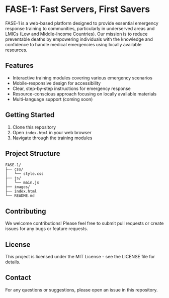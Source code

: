 # FASE-1: Fast Servers, First Savers

FASE-1 is a web-based platform designed to provide essential emergency response training to communities, particularly in underserved areas and LMICs (Low and Middle-Income Countries). Our mission is to reduce preventable deaths by empowering individuals with the knowledge and confidence to handle medical emergencies using locally available resources.

## Features

- Interactive training modules covering various emergency scenarios
- Mobile-responsive design for accessibility
- Clear, step-by-step instructions for emergency response
- Resource-conscious approach focusing on locally available materials
- Multi-language support (coming soon)

## Getting Started

1. Clone this repository
2. Open `index.html` in your web browser
3. Navigate through the training modules

## Project Structure

```
FASE-1/
├── css/
│   └── style.css
├── js/
│   └── main.js
├── images/
├── index.html
└── README.md
```

## Contributing

We welcome contributions! Please feel free to submit pull requests or create issues for any bugs or feature requests.

## License

This project is licensed under the MIT License - see the LICENSE file for details.

## Contact

For any questions or suggestions, please open an issue in this repository.
